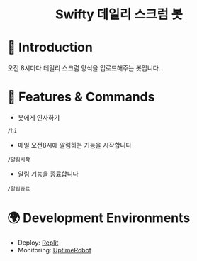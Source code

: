 <h1 align="center"> Swifty 데일리 스크럼 봇 </h1>

# 📖 Introduction
오전 8시마다 데일리 스크럼 양식을 업로드해주는 봇입니다.

# 🤖 Features & Commands
* 봇에게 인사하기

`/hi`

* 매일 오전8시에 알림하는 기능을 시작합니다

`/알림시작`

* 알림 기능을 종료합니다

`/알림종료`

# 🌍 Development Environments

- Deploy: [Replit](https://replit.com/)
- Monitoring: [UptimeRobot](https://uptimerobot.com/)
